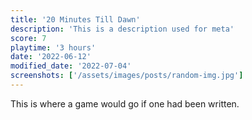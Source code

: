 ```yaml
---
title: '20 Minutes Till Dawn'
description: 'This is a description used for meta'
score: 7
playtime: '3 hours'
date: '2022-06-12'
modified_date: '2022-07-04'
screenshots: ['/assets/images/posts/random-img.jpg']
---
```


This is where a game would go if one had been written.
